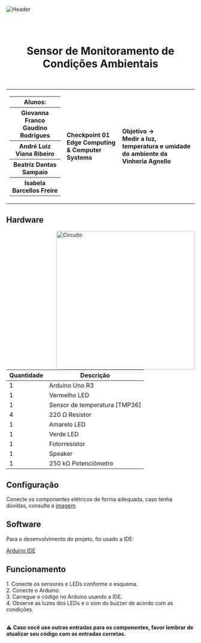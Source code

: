 <p align="center">
  
![Header](https://github.com/Ctrl-Alt-Challenge/CP01-EDCS/assets/110347145/4a59c771-42fa-413f-a02a-5ebf136ba7d3)
## 
</p>

<div align="center">
  <br>
  <h1>Sensor de Monitoramento de Condições Ambientais</h1>
</div>

<br>

<table>
  <tr>
    <td>
      <div>
        <table>
          <tr>
            <th>Alunos:</th>
          </tr>
          <tr>
            <th>Giovanna Franco Gaudino Rodrigues</th>
          </tr>
          <tr>
            <th>André Luiz Viana Ribeiro</th>
          </tr>
          <tr>
            <th>Beatriz Dantas Sampaio</th>
          </tr>
          <tr>
            <th>Isabela Barcellos Freire</th>
          </tr>
        </table>
      </div>
    </td>
    <td>
      <div>
        <b>Checkpoint 01 <br> Edge Computing & Computer Systems</b>
      <td> <b>Objetivo → <br> Medir a luz, temperatura e umidade do ambiente da Vinheria Agnello</b> </td>
      </div>
    </td>
  </tr>
</table>

<h2> Hardware </h2>
<img height="370em" src="https://github.com/Ctrl-Alt-Challenge/CP01-EDCS/assets/110347145/7f341af6-93d9-418b-94c4-7403772e867c" alt="Circuito" align="right">

<div align="left">

| Quantidade | Descrição                         |
|------------|-----------------------------------|
| 1          | Arduino Uno R3                    |
| 1          | Vermelho LED                      |
| 1          | Sensor de temperatura [TMP36]     |
| 4          | 220 Ω Resistor                    |
| 1          | Amarelo LED                       |
| 1          | Verde LED                         |
| 1          | Fotorresistor                     |
| 1          | Speaker                           |
| 1          | 250 kΩ Potenciômetro              |

</div>

<h2> Configuração </h2>

Conecte os componentes elétricos de forma adequada, caso tenha dúvidas, consulte a <a href="https://private-user-images.githubusercontent.com/110347145/270201334-7f341af6-93d9-418b-94c4-7403772e867c.png?jwt=eyJhbGciOiJIUzI1NiIsInR5cCI6IkpXVCJ9.eyJpc3MiOiJnaXRodWIuY29tIiwiYXVkIjoicmF3LmdpdGh1YnVzZXJjb250ZW50LmNvbSIsImtleSI6ImtleTEiLCJleHAiOjE2OTU2MTg1OTUsIm5iZiI6MTY5NTYxODI5NSwicGF0aCI6Ii8xMTAzNDcxNDUvMjcwMjAxMzM0LTdmMzQxYWY2LTkzZDktNDE4Yi05NGM0LTc0MDM3NzJlODY3Yy5wbmc_WC1BbXotQWxnb3JpdGhtPUFXUzQtSE1BQy1TSEEyNTYmWC1BbXotQ3JlZGVudGlhbD1BS0lBSVdOSllBWDRDU1ZFSDUzQSUyRjIwMjMwOTI1JTJGdXMtZWFzdC0xJTJGczMlMkZhd3M0X3JlcXVlc3QmWC1BbXotRGF0ZT0yMDIzMDkyNVQwNTA0NTVaJlgtQW16LUV4cGlyZXM9MzAwJlgtQW16LVNpZ25hdHVyZT1hMDI2OTgwZDJhOTQ4MTIxMzE3NzcxMTBiYjY1NThjNDkzMTczODM3OTllOGM3N2I2MTU3YWFlZTY2ZDk4YzZmJlgtQW16LVNpZ25lZEhlYWRlcnM9aG9zdCZhY3Rvcl9pZD0wJmtleV9pZD0wJnJlcG9faWQ9MCJ9.9vGApU_mUYTIeyWvIeExtXQ0pwjzsPC_J0Gix46VpAI">imagem</a>.

<h2> Software </h2>

<p> Para o desenvolvimento do projeto, foi usado a IDE: </p> 

<a href="https://www.arduino.cc/en/software"> Arduino IDE </a>

<h2> Funcionamento  </h2>
1. Conecte os sensores e LEDs conforme o esquema. <br>
2. Conecte o Arduino. <br>
3. Carregue o código no Arduino usando a IDE. <br>
4. Observe as luzes dos LEDs e o som do buzzer de acordo com as condições. <br>

<br>

:warning: <b> Caso você use outras entradas para os componentes, favor lembrar de atualizar seu código com as entradas corretas. </b>



